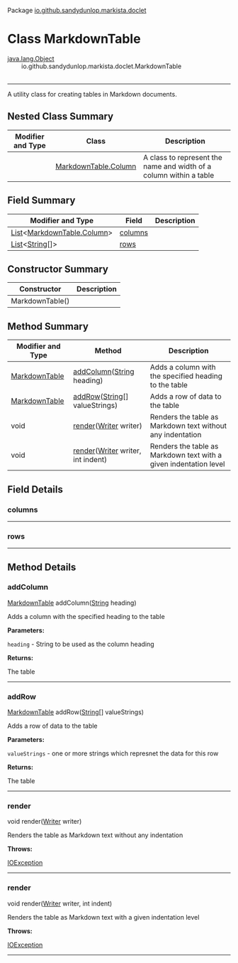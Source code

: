 Package [io.github.sandydunlop.markista.doclet](index.md)

# Class MarkdownTable
[java.lang.Object](https://docs.oracle.com/en/java/javase/24/docs/api/java.base/java/lang/Object.html)<br/>
&nbsp;&nbsp;&nbsp;&nbsp;&nbsp;&nbsp;&nbsp;&nbsp;io.github.sandydunlop.markista.doclet.MarkdownTable<br/>
<br/>

----

A utility class for creating tables in Markdown documents.


## Nested Class Summary

| Modifier and Type | Class                                           | Description                                                        |
|-------------------|-------------------------------------------------|--------------------------------------------------------------------|
|                   | [MarkdownTable.Column](MarkdownTable.Column.md) | A class to represent the name and width of a column within a table |

## Field Summary

| Modifier and Type                                                                                                                                                                              | Field               | Description |
|------------------------------------------------------------------------------------------------------------------------------------------------------------------------------------------------|---------------------|-------------|
| [List](https://docs.oracle.com/en/java/javase/24/docs/api/java.base/java/util/List.html)&lt;[MarkdownTable.Column](MarkdownTable.Column.md)&gt;                                                | [columns](#columns) |             |
| [List](https://docs.oracle.com/en/java/javase/24/docs/api/java.base/java/util/List.html)&lt;[String](https://docs.oracle.com/en/java/javase/24/docs/api/java.base/java/lang/String.html)[]&gt; | [rows](#rows)       |             |

## Constructor Summary

| Constructor     | Description |
|-----------------|-------------|
| MarkdownTable() |             |

## Method Summary

| Modifier and Type                 | Method                                                                                                                           | Description                                                       |
|-----------------------------------|----------------------------------------------------------------------------------------------------------------------------------|-------------------------------------------------------------------|
| [MarkdownTable](MarkdownTable.md) | [addColumn](#addcolumn)([String](https://docs.oracle.com/en/java/javase/24/docs/api/java.base/java/lang/String.html) heading)    | Adds a column with the specified heading to the table             |
| [MarkdownTable](MarkdownTable.md) | [addRow](#addrow)([String](https://docs.oracle.com/en/java/javase/24/docs/api/java.base/java/lang/String.html)\[] valueStrings)  | Adds a row of data to the table                                   |
| void                              | [render](#render)([Writer](https://docs.oracle.com/en/java/javase/24/docs/api/java.base/java/io/Writer.html) writer)             | Renders the table as Markdown text without any indentation        |
| void                              | [render](#render)([Writer](https://docs.oracle.com/en/java/javase/24/docs/api/java.base/java/io/Writer.html) writer, int indent) | Renders the table as Markdown text with a given indentation level |

## Field Details

### columns




---

### rows




---


## Method Details

### addColumn

[MarkdownTable](MarkdownTable.md) addColumn([String](https://docs.oracle.com/en/java/javase/24/docs/api/java.base/java/lang/String.html) heading)

Adds a column with the specified heading to the table

**Parameters:**

`heading` - String to be used as the column heading

**Returns:**

The table


---

### addRow

[MarkdownTable](MarkdownTable.md) addRow([String](https://docs.oracle.com/en/java/javase/24/docs/api/java.base/java/lang/String.html)\[] valueStrings)

Adds a row of data to the table

**Parameters:**

`valueStrings` - one or more strings which represnet the data for this row

**Returns:**

The table


---

### render

void render([Writer](https://docs.oracle.com/en/java/javase/24/docs/api/java.base/java/io/Writer.html) writer)

Renders the table as Markdown text without any indentation

**Throws:**

[IOException](https://docs.oracle.com/en/java/javase/24/docs/api/java.base/java/io/IOException.html)


---

### render

void render([Writer](https://docs.oracle.com/en/java/javase/24/docs/api/java.base/java/io/Writer.html) writer, int indent)

Renders the table as Markdown text with a given indentation level

**Throws:**

[IOException](https://docs.oracle.com/en/java/javase/24/docs/api/java.base/java/io/IOException.html)


---

